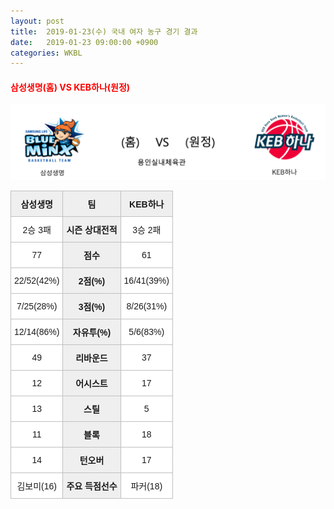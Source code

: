 ```yaml
---
layout: post
title:  2019-01-23(수) 국내 여자 농구 경기 결과
date:   2019-01-23 09:00:00 +0900
categories: WKBL
---
```


#### <span style="color:red"> 삼성생명(홈) VS KEB하나(원정) </span>
![삼성생명_KEB하나.png](../images/wkbl/match/삼성생명_KEB하나.png)

<style type="text/css">
.tg  {border-collapse:collapse;border-spacing:0;}
.tg td{font-family:Arial, sans-serif;font-size:14px;padding:10px 5px;border-style:solid;border-width:1px;overflow:hidden;word-break:normal;border-color:#c0c0c0;}
.tg th{font-family:Arial, sans-serif;font-size:14px;font-weight:normal;padding:10px 5px;border-style:solid;border-width:1px;overflow:hidden;word-break:normal;border-color:#c0c0c0;}
.tg .tg-dcpn{background-color:#ffffff;border-color:#c0c0c0;text-align:center;vertical-align:middle}
.tg .tg-txr3{background-color:#ffffff;border-color:#c0c0c0;text-align:center;vertical-align:middle}
.tg .tg-o8le{background-color:#efefef;border-color:#c0c0c0;text-align:center;vertical-align:middle}
.tg .tg-rr9t{font-weight:bold;background-color:#efefef;border-color:#c0c0c0;text-align:center;vertical-align:middle}
.tg .tg-wazi{background-color:#efefef;border-color:#c0c0c0;text-align:center;vertical-align:middle}
</style>

<table class="tg">
  <tr>
    <th class="tg-rr9t">삼성생명</th>
    <th class="tg-rr9t">팀</th>
    <th class="tg-rr9t">KEB하나</th>
  </tr>
  <tr>
    <td class="tg-dcpn">2승 3패</td>
    <td class="tg-rr9t">시즌 상대전적</td>
    <td class="tg-dcpn">3승 2패</td>
  </tr>
  <tr>
    <td class="tg-dcpn">77</td>
    <td class="tg-rr9t">점수</td>
    <td class="tg-dcpn">61</td>
  </tr>
  <tr>
    <td class="tg-dcpn">22/52(42%)</td>
    <td class="tg-rr9t">2점(%)</td>
    <td class="tg-dcpn">16/41(39%)</td>
  </tr>
  <tr>
    <td class="tg-dcpn">7/25(28%)</td>
    <td class="tg-rr9t">3점(%)</td>
    <td class="tg-dcpn">8/26(31%)</td>
  </tr>
  <tr>
    <td class="tg-dcpn">12/14(86%)</td>
    <td class="tg-rr9t">자유투(%)</td>
    <td class="tg-dcpn">5/6(83%)</td>
  </tr>
  <tr>
    <td class="tg-dcpn">49</td>
    <td class="tg-rr9t">리바운드</td>
    <td class="tg-dcpn">37</td>
  </tr>
  <tr>
    <td class="tg-dcpn">12</td>
    <td class="tg-rr9t">어시스트</td>
    <td class="tg-dcpn">17</td>
  </tr>
  <tr>
    <td class="tg-dcpn">13</td>
    <td class="tg-rr9t">스틸</td>
    <td class="tg-dcpn">5</td>
  </tr>
  <tr>
    <td class="tg-dcpn">11</td>
    <td class="tg-rr9t">블록</td>
    <td class="tg-dcpn">18</td>
  </tr>
  <tr>
    <td class="tg-dcpn">14</td>
    <td class="tg-rr9t">턴오버</td>
    <td class="tg-dcpn">17</td>
  </tr>
  <tr>
    <td class="tg-dcpn">김보미(16)</td>
    <td class="tg-rr9t">주요 득점선수</td>
    <td class="tg-dcpn">파커(18)</td>
  </tr>
</table>
